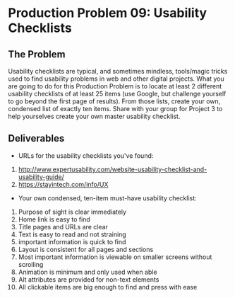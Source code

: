 # Production Problem 09: Usability Checklists

## The Problem

Usability checklists are typical, and sometimes mindless, tools/magic tricks used to find usability problems in web and other digital projects. What you are going to do for this Production Problem is to locate at least 2 different usability checklists of at least 25 items (use Google, but challenge yourself to go beyond the first page of results). From those lists, create your own, condensed list of exactly ten items. Share with your group for Project 3 to help yourselves create your own master usability checklist.

## Deliverables

* URLs for the usability checklists you've found:

1. http://www.expertusability.com/website-usability-checklist-and-usability-guide/
2. https://stayintech.com/info/UX

* Your own condensed, ten-item must-have usability checklist:

1. Purpose of sight is clear immediately
2. Home link is easy to find
3. Title pages and URLs are clear
4. Text is easy to read and not straining
5. important information is quick to find
6. Layout is consistent for all pages and sections
7. Most important information is viewable on smaller screens without scrolling
8. Animation is minimum and only used when able
9. Alt attributes are provided for non-text elements
10. All clickable items are big enough to find and press with ease
